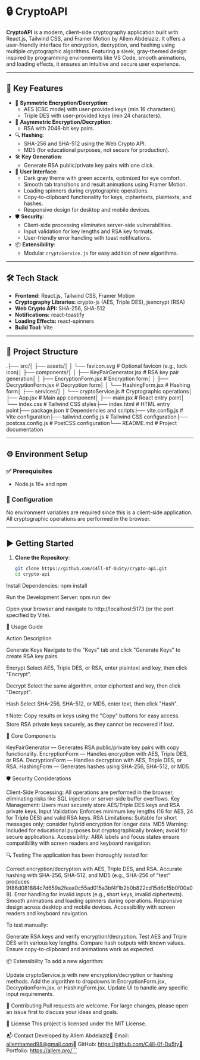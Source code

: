 # 🔒 CryptoAPI

**CryptoAPI** is a modern, client-side cryptography application built with React.js, Tailwind CSS, and Framer Motion by Allem Abdelaziz. It offers a user-friendly interface for encryption, decryption, and hashing using multiple cryptographic algorithms. Featuring a sleek, gray-themed design inspired by programming environments like VS Code, smooth animations, and loading effects, it ensures an intuitive and secure user experience.

<!-- ---

## 🌐 Live Demo

Access the deployed platform here:  
👉 [https://crypto-api.allem.pro/](https://crypto-api.allem.pro/) *(Update with actual deployment link after hosting)* -->

---

## 🚀 Key Features

- 🔐 **Symmetric Encryption/Decryption**:
  - AES (CBC mode) with user-provided keys (min 16 characters).
  - Triple DES with user-provided keys (min 24 characters).
- 🔑 **Asymmetric Encryption/Decryption**:
  - RSA with 2048-bit key pairs.
- 🔍 **Hashing**:
  - SHA-256 and SHA-512 using the Web Crypto API.
  - MD5 (for educational purposes, not secure for production).
- 🛠 **Key Generation**:
  - Generate RSA public/private key pairs with one click.
- 🎨 **User Interface**:
  - Dark gray theme with green accents, optimized for eye comfort.
  - Smooth tab transitions and result animations using Framer Motion.
  - Loading spinners during cryptographic operations.
  - Copy-to-clipboard functionality for keys, ciphertexts, plaintexts, and hashes.
  - Responsive design for desktop and mobile devices.
- 🛡️ **Security**:
  - Client-side processing eliminates server-side vulnerabilities.
  - Input validation for key lengths and RSA key formats.
  - User-friendly error handling with toast notifications.
- 📦 **Extensibility**:
  - Modular `cryptoService.js` for easy addition of new algorithms.

---

## 🛠 Tech Stack

- **Frontend:** React.js, Tailwind CSS, Framer Motion
- **Cryptography Libraries:** crypto-js (AES, Triple DES), jsencrypt (RSA)
- **Web Crypto API:** SHA-256, SHA-512
- **Notifications:** react-toastify
- **Loading Effects:** react-spinners
- **Build Tool:** Vite

---

## 📁 Project Structure

.├── src/│   ├── assets/│   │   └── favicon.svg           # Optional favicon (e.g., lock icon)│   ├── components/│   │   ├── KeyPairGenerator.jsx  # RSA key pair generation│   │   ├── EncryptionForm.jsx    # Encryption form│   │   ├── DecryptionForm.jsx    # Decryption form│   │   └── HashingForm.jsx       # Hashing form│   ├── services/│   │   └── cryptoService.js      # Cryptographic operations│   ├── App.jsx                   # Main app component│   ├── main.jsx                  # React entry point│   └── index.css                 # Tailwind CSS styles├── index.html                    # HTML entry point├── package.json                  # Dependencies and scripts├── vite.config.js                # Vite configuration├── tailwind.config.js            # Tailwind CSS configuration├── postcss.config.js             # PostCSS configuration└── README.md                     # Project documentation

---

## ⚙️ Environment Setup

### ✅ Prerequisites

- Node.js 16+ and npm

### 🔐 Configuration

No environment variables are required since this is a client-side application. All cryptographic operations are performed in the browser.

---

## ▶️ Getting Started

1. **Clone the Repository**:
   ```bash
   git clone https://github.com/C4ll-0f-Du5ty/crypto-api.git
   cd crypto-api


Install Dependencies:
npm install


Run the Development Server:
npm run dev


Open your browser and navigate to http://localhost:5173 (or the port specified by Vite).



👤 Usage Guide



Action
Description



Generate Keys
Navigate to the "Keys" tab and click "Generate Keys" to create RSA key pairs.


Encrypt
Select AES, Triple DES, or RSA, enter plaintext and key, then click "Encrypt".


Decrypt
Select the same algorithm, enter ciphertext and key, then click "Decrypt".


Hash
Select SHA-256, SHA-512, or MD5, enter text, then click "Hash".



❗ Note: Copy results or keys using the "Copy" buttons for easy access. Store RSA private keys securely, as they cannot be recovered if lost.


📂 Core Components

KeyPairGenerator — Generates RSA public/private key pairs with copy functionality.
EncryptionForm — Handles encryption with AES, Triple DES, or RSA.
DecryptionForm — Handles decryption with AES, Triple DES, or RSA.
HashingForm — Generates hashes using SHA-256, SHA-512, or MD5.


🛡️ Security Considerations

Client-Side Processing: All operations are performed in the browser, eliminating risks like SQL injection or server-side buffer overflows.
Key Management: Users must securely store AES/Triple DES keys and RSA private keys.
Input Validation: Enforces minimum key lengths (16 for AES, 24 for Triple DES) and valid RSA keys.
RSA Limitations: Suitable for short messages only; consider hybrid encryption for longer data.
MD5 Warning: Included for educational purposes but cryptographically broken; avoid for secure applications.
Accessibility: ARIA labels and focus states ensure compatibility with screen readers and keyboard navigation.


🔍 Testing
The application has been thoroughly tested for:

Correct encryption/decryption with AES, Triple DES, and RSA.
Accurate hashing with SHA-256, SHA-512, and MD5 (e.g., SHA-256 of "test" produces 9f86d081884c7d659a2feaa0c55ad015a3bf4f1b2b0b822cd15d6c15b0f00a08).
Error handling for invalid inputs (e.g., short keys, invalid ciphertexts).
Smooth animations and loading spinners during operations.
Responsive design across desktop and mobile devices.
Accessibility with screen readers and keyboard navigation.

To test manually:

Generate RSA keys and verify encryption/decryption.
Test AES and Triple DES with various key lengths.
Compare hash outputs with known values.
Ensure copy-to-clipboard and animations work as expected.


📦 Extensibility
To add a new algorithm:

Update cryptoService.js with new encryption/decryption or hashing methods.
Add the algorithm to dropdowns in EncryptionForm.jsx, DecryptionForm.jsx, or HashingForm.jsx.
Update UI to handle any specific input requirements.


🤝 Contributing
Pull requests are welcome. For large changes, please open an issue first to discuss your ideas and goals.

📄 License
This project is licensed under the MIT License.

📬 Contact
Developed by Allem Abdelaziz📧 Email: allemhamed98@gmail.com🔗 GitHub: https://github.com/C4ll-0f-Du5ty💼 Portfolio: https://allem.pro/```
